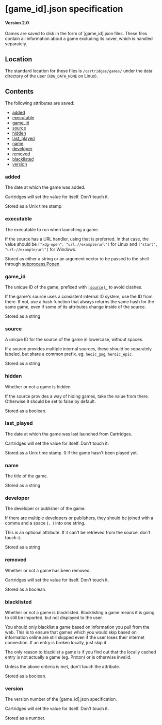 # [game_id].json specification
#### Version 2.0

Games are saved to disk in the form of [game_id].json files. These files contain all information about a game excluding its cover, which is handled separately.

## Location

The standard location for these files is `/cartridges/games/` under the data directory of the user (`XDG_DATA_HOME` on Linux).

## Contents

The following attributes are saved:

- [added](#added)
- [executable](#executable)
- [game_id](#game_id)
- [source](#source)
- [hidden](#hidden)
- [last_played](#last_played)
- [name](#name)
- [developer](#developer)
- [removed](#removed)
- [blacklisted](#blacklisted)
- [version](#version)

### added

The date at which the game was added.

Cartridges will set the value for itself. Don't touch it.

Stored as a Unix time stamp.

### executable

The executable to run when launching a game.

If the source has a URL handler, using that is preferred. In that case, the value should be `["xdg-open", "url://example/url"]` for Linux and `["start", "url://example/url"]` for Windows.

Stored as either a string or an argument vector to be passed to the shell through [subprocess.Popen](https://docs.python.org/3/library/subprocess.html#popen-constructor).

### game_id

The unique ID of the game, prefixed with [`[source]_`](#source) to avoid clashes.

If the game's source uses a consistent internal ID system, use the ID from there. If not, use a hash function that always returns the same hash for the same game, even if some of its attributes change inside of the source.

Stored as a string.

### source

A unique ID for the source of the game in lowercase, without spaces.

If a source provides multiple internal sources, these should be separately labeled, but share a common prefix. eg. `heoic_gog`, `heroic_epic`.

Stored as a string.

### hidden

Whether or not a game is hidden.

If the source provides a way of hiding games, take the value from there. Otherwise it should be set to false by default.

Stored as a boolean.

### last_played

The date at which the game was last launched from Cartridges.

Cartridges will set the value for itself. Don't touch it.

Stored as a Unix time stamp. 0 if the game hasn't been played yet.

### name

The title of the game.

Stored as a string.

### developer

The developer or publisher of the game.

If there are multiple developers or publishers, they should be joined with a comma and a space (`, `) into one string.

This is an optional attribute. If it can't be retrieved from the source, don't touch it.

Stored as a string.

### removed

Whether or not a game has been removed.

Cartridges will set the value for itself. Don't touch it.

Stored as a boolean.

### blacklisted

Whether or not a game is blacklisted. Blacklisting a game means it is going to still be imported, but not displayed to the user.

You should only blacklist a game based on information you pull from the web. This is to ensure that games which you would skip based on information online are still skipped even if the user loses their internet connection. If an entry is broken locally, just skip it.

The only reason to blacklist a game is if you find out that the locally cached entry is not actually a game (eg. Proton) or is otherwise invalid.

Unless the above criteria is met, don't touch the attribute.

Stored as a boolean.

### version

The version number of the [game_id].json specification.

Cartridges will set the value for itself. Don't touch it.

Stored as a number.